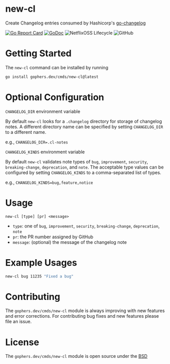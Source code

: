 # new-cl

Create Changelog entries consumed by Hashicorp's [go-changelog](https://github.com/hashicorp/go-changelog)

[![Go Report Card](https://goreportcard.com/badge/gophers.dev/cmds/new-cl)](https://goreportcard.com/report/gophers.dev/cmds/new-cl)
[![GoDoc](https://godoc.org/gophers.dev/cmds/new-cl?status.svg)](https://godoc.org/gophers.dev/cmds/new-cl)
![NetflixOSS Lifecycle](https://img.shields.io/osslifecycle/shoenig/new-cl.svg)
![GitHub](https://img.shields.io/github/license/shoenig/new-cl.svg)

# Getting Started

The `new-cl` command can be installed by running

```bash
go install gophers.dev/cmds/new-cl@latest
```

# Optional Configuration

`CHANGELOG_DIR` environment variable

By default `new-cl` looks for a `.changelog` directory for storage of changelog notes.
A different directory name can be specified by setting `CHANGELOG_DIR` to a different name.

e.g., `CHANGELOG_DIR=.cl-notes`

`CHANGELOG_KINDS` environment variable

By default `new-cl` validates note types of `bug`, `improvement`, `security`,
`breaking-change`, `deprecation`, and `note`. The acceptable type values can be
configured by setting `CHANGELOG_KINDS` to a comma-separated list of types.

e.g., `CHANGELOG_KINDS=bug,feature,notice`

# Usage

```
new-cl [type] [pr] <message>
```

- `type`: one of `bug`, `improvement`, `security`, `breaking-change`, `deprecation`, `note`
- `pr`: the PR number assigned by GitHub
- `message`: (optional) the message of the changelog note

# Example Usages

```bash
new-cl bug 11235 "Fixed a bug"
```

# Contributing

The `gophers.dev/cmds/new-cl` module is always improving with new features and
error corrections. For contributing bug fixes and new features please file an
issue.

# License

The `gophers.dev/cmds/new-cl` module is open source under the [BSD](LICENSE)
